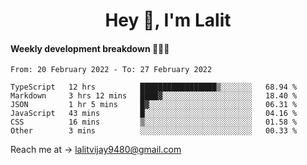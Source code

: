 <h1 align="center">Hey 👋, I'm Lalit</h1>

#### Weekly development breakdown 👨🏻‍💻
<!--START_SECTION:waka-->

```text
From: 20 February 2022 - To: 27 February 2022

TypeScript   12 hrs          █████████████████▒░░░░░░░   68.94 %
Markdown     3 hrs 12 mins   ████▓░░░░░░░░░░░░░░░░░░░░   18.40 %
JSON         1 hr 5 mins     █▓░░░░░░░░░░░░░░░░░░░░░░░   06.31 %
JavaScript   43 mins         █░░░░░░░░░░░░░░░░░░░░░░░░   04.16 %
CSS          16 mins         ▒░░░░░░░░░░░░░░░░░░░░░░░░   01.58 %
Other        3 mins          ░░░░░░░░░░░░░░░░░░░░░░░░░   00.33 %
```

<!--END_SECTION:waka-->

Reach me at → lalitvijay9480@gmail.com
